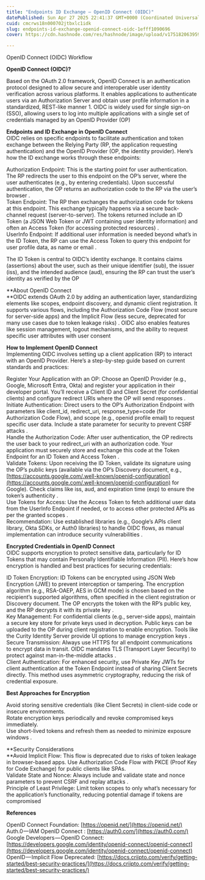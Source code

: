 ```yaml
---
title: "Endpoints ID Exchange — OpenID Connect (OIDC)"
datePublished: Sun Apr 27 2025 22:41:37 GMT+0000 (Coordinated Universal Time)
cuid: cmcrws18n000702jtbxlc1idk
slug: endpoints-id-exchange-openid-connect-oidc-1efff1090696
cover: https://cdn.hashnode.com/res/hashnode/image/upload/v1751820639591/3ddc1ea1-3690-4cb6-b6de-276115cd843f.jpeg

---
```


OpenID Connect (OIDC) Workflow

**OpenID Connect (OIDC)?**

Based on the OAuth 2.0 framework, OpenID Connect is an authentication protocol designed to allow secure and interoperable user identity verification across various platforms. It enables applications to authenticate users via an Authorization Server and obtain user profile information in a standardized, REST-like manner 1. OIDC is widely used for single sign-on (SSO), allowing users to log into multiple applications with a single set of credentials managed by an OpenID Provider (OP)

**Endpoints and ID Exchange in OpenID Connect**  
OIDC relies on specific endpoints to facilitate authentication and token exchange between the Relying Party (RP, the application requesting authentication) and the OpenID Provider (OP, the identity provider). Here’s how the ID exchange works through these endpoints:

Authorization Endpoint: This is the starting point for user authentication. The RP redirects the user to this endpoint on the OP’s server, where the user authenticates (e.g., by entering credentials). Upon successful authentication, the OP returns an authorization code to the RP via the user’s browser .  
Token Endpoint: The RP then exchanges the authorization code for tokens at this endpoint. This exchange typically happens via a secure back-channel request (server-to-server). The tokens returned include an ID Token (a JSON Web Token or JWT containing user identity information) and often an Access Token (for accessing protected resources) .  
UserInfo Endpoint: If additional user information is needed beyond what’s in the ID Token, the RP can use the Access Token to query this endpoint for user profile data, as name or email .

The ID Token is central to OIDC’s identity exchange. It contains claims (assertions) about the user, such as their unique identifier (sub), the issuer (iss), and the intended audience (aud), ensuring the RP can trust the user’s identity as verified by the OP

**About OpenID Connect  
**OIDC extends OAuth 2.0 by adding an authentication layer, standardizing elements like scopes, endpoint discovery, and dynamic client registration. It supports various flows, including the Authorization Code Flow (most secure for server-side apps) and the Implicit Flow (less secure, deprecated for many use cases due to token leakage risks) . OIDC also enables features like session management, logout mechanisms, and the ability to request specific user attributes with user consent

**How to Implement OpenID Connect**  
Implementing OIDC involves setting up a client application (RP) to interact with an OpenID Provider. Here’s a step-by-step guide based on current standards and practices:

Register Your Application with an OP: Choose an OpenID Provider (e.g., Google, Microsoft Entra, Okta) and register your application in their developer portal. You’ll receive a Client ID and Client Secret (for confidential clients) and configure redirect URIs where the OP will send responses .  
Initiate Authentication: Direct users to the OP’s Authorization Endpoint with parameters like client\_id, redirect\_uri, response\_type=code (for Authorization Code Flow), and scope (e.g., openid profile email) to request specific user data. Include a state parameter for security to prevent CSRF attacks .  
Handle the Authorization Code: After user authentication, the OP redirects the user back to your redirect\_uri with an authorization code. Your application must securely store and exchange this code at the Token Endpoint for an ID Token and Access Token .  
Validate Tokens: Upon receiving the ID Token, validate its signature using the OP’s public keys (available via the OP’s Discovery document, e.g., [https://accounts.google.com/.well-known/openid-configuration](https://accounts.google.com/.well-known/openid-configuration) for Google). Check claims like iss, aud, and expiration time (exp) to ensure the token’s authenticity .  
Use Tokens for Access: Use the Access Token to fetch additional user data from the UserInfo Endpoint if needed, or to access other protected APIs as per the granted scopes .  
Recommendation: Use established libraries (e.g., Google’s APIs client library, Okta SDKs, or Auth0 libraries) to handle OIDC flows, as manual implementation can introduce security vulnerabilities .

**Encrypted Credentials in OpenID Connect**  
OIDC supports encryption to protect sensitive data, particularly for ID Tokens that may contain Personally Identifiable Information (PII). Here’s how encryption is handled and best practices for securing credentials:

ID Token Encryption: ID Tokens can be encrypted using JSON Web Encryption (JWE) to prevent interception or tampering. The encryption algorithm (e.g., RSA-OAEP, AES in GCM mode) is chosen based on the recipient’s supported algorithms, often specified in the client registration or Discovery document. The OP encrypts the token with the RP’s public key, and the RP decrypts it with its private key .  
Key Management: For confidential clients (e.g., server-side apps), maintain a secure key store for private keys used in decryption. Public keys can be uploaded to the OP during client registration to enable encryption. Tools like the Curity Identity Server provide UI options to manage encryption keys .  
Secure Transmission: Always use HTTPS for all endpoint communications to encrypt data in transit. OIDC mandates TLS (Transport Layer Security) to protect against man-in-the-middle attacks .  
Client Authentication: For enhanced security, use Private Key JWTs for client authentication at the Token Endpoint instead of sharing Client Secrets directly. This method uses asymmetric cryptography, reducing the risk of credential exposure.

**Best Approaches for Encryption**

Avoid storing sensitive credentials (like Client Secrets) in client-side code or insecure environments.  
Rotate encryption keys periodically and revoke compromised keys immediately.  
Use short-lived tokens and refresh them as needed to minimize exposure windows .

**Security Considerations  
**Avoid Implicit Flow: This flow is deprecated due to risks of token leakage in browser-based apps. Use Authorization Code Flow with PKCE (Proof Key for Code Exchange) for public clients like SPAs.  
Validate State and Nonce: Always include and validate state and nonce parameters to prevent CSRF and replay attacks .  
Principle of Least Privilege: Limit token scopes to only what’s necessary for the application’s functionality, reducing potential damage if tokens are compromised

**References**

OpenID Connect Foundation: [https://openid.net/](https://openid.net/)  
Auth.0 — IAM OpenID Connect : [https://auth0.com/](https://auth0.com/)  
Google Developers — OpenID Connect: [https://developers.google.com/identity/openid-connect/openid-connect](https://developers.google.com/identity/openid-connect/openid-connect)  
OpenID — Implicit Flow Deprecated: [https://docs.criipto.com/verify/getting-started/best-security-practices/](https://docs.criipto.com/verify/getting-started/best-security-practices/)